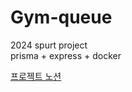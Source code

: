 # Gym-queue
2024 spurt project  
prisma + express + docker

[프로젝트 노션](https://github.com/chungJS/Gym-queue)